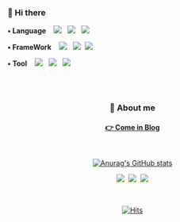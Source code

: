 ### 👋 Hi there 


<p >
  <strong>• Language</strong>&nbsp&nbsp&nbsp
<img src="https://img.shields.io/badge/JavaScript-F7DF1E?style&logo=JavaScript&logoColor=white"/></a> &nbsp
<img src="https://img.shields.io/badge/Node.js-339933?style&logo=Node.js&logoColor=white"/></a> &nbsp 
<img src="https://img.shields.io/badge/Python-3766AB?style&logo=Python&logoColor=white"/></a> &nbsp
<!-- <img src="http://img.shields.io/badge/Java-007396?style&logo=Java&logoColor=white"/></a> &nbsp -->
</p>

<p>
  <strong>• FrameWork</strong>&nbsp&nbsp&nbsp
  <img src="https://img.shields.io/badge/Express-000000?style&logo=Express&logoColor=white"/></a> &nbsp
<!--   <img src="http://img.shields.io/badge/React-61DAFB?style&logo=React&logoColor=white"/></a> &nbsp -->
  <img src="https://img.shields.io/badge/React-20232a?style=flat-square&logo=React&logoColor=#5bccea"/></a>&nbsp
  <img src="http://img.shields.io/badge/Hexo-0E83CD?style&logo=Hexo&logoColor=white"/></a> &nbsp
</p>


<p>
   <strong>• Tool</strong>&nbsp&nbsp&nbsp
<img src="http://img.shields.io/badge/Visual Studio Code-007ACC?style&logo=Visual Studio Code&logoColor=white"/></a> &nbsp
<img src="http://img.shields.io/badge/Android Studio-3DDC84?style&logo=Android Studio&logoColor=white"/></a> &nbsp
<img src="http://img.shields.io/badge/Git-F05032?style&logo=Git&logoColor=white"/></a> &nbsp
</p>

<br>

<br>



<h3 align="center"> 🧩 About me </h3>

<div align="center" style="text-align:center">
  <h4><a href="https://woong.gitbook.io/blog/"> 👉 Come in Blog </a></h4> &nbsp
</div>
  
<div align="center">

<!-- 상태창 -->
[![Anurag's GitHub stats](https://github-readme-stats.vercel.app/api?username=parkgeonwoong&show_icons=true&theme=radical)](https://github.com/anuraghazra/github-readme-stats)

</div>


<p align="center">
    <a href="https://woong.gitbook.io/blog/" /><img src="https://img.shields.io/badge/GitBook-3884FF?style&logo=GitBook&logoColor=white"/></a>&nbsp
    <a href="hk77kh@gmail.com" /><img src="https://img.shields.io/badge/Gmail-d14836?style&logo=Gmail&logoColor=white"/></a>&nbsp
    <a href="https://github.com/parkgeonwoong" /><img src="https://img.shields.io/badge/GitHub-black?style&logo=GitHub&logoColor=white"/></a>
</p><br>
  
<div align="center">

  <!-- 조회수 -->
  [![Hits](https://hits.seeyoufarm.com/api/count/incr/badge.svg?url=https%3A%2F%2Fgithub.com%2Fparkgeonwoong&count_bg=%23F95B8F&title_bg=%23686565&icon=github.svg&icon_color=%23E7E7E7&title=hits&edge_flat=false)](https://hits.seeyoufarm.com)
 
 </div>
 
 
<!-- gif -->
  <!-- <img src="https://user-images.githubusercontent.com/65653053/124874707-00ed2f80-e003-11eb-9c94-a1245e7294f5.gif"  width=30%  /> -->
  
<!--   [![Portfoilio](https://img.shields.io/badge/Notion-black?logo=notion)](https://quick-abrosaurus-2e0.notion.site/Jun-1d591cf3aad7472abe52ae419d2d467e) -->
